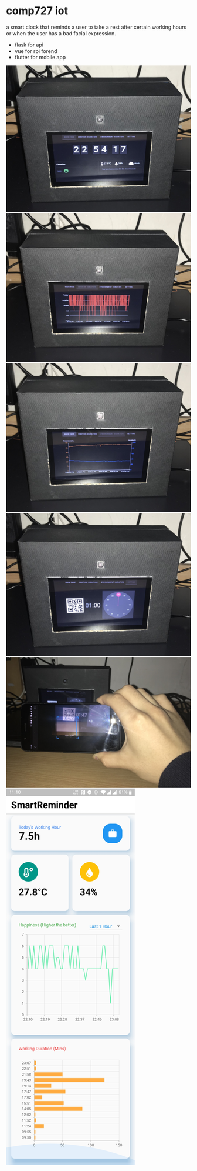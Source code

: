 # comp727 iot

a smart clock that reminds a user to take a rest after certain working hours or when the user has a bad facial expression.

- flask for api
- vue for rpi forend
- flutter for mobile app

<img src="https://github.com/KrisCris/COMP727/blob/main/imgs/page1.jpg?raw=true">
<img src="https://github.com/KrisCris/COMP727/blob/main/imgs/page2.jpg?raw=true">
<img src="https://github.com/KrisCris/COMP727/blob/main/imgs/page3.jpg?raw=true">
<img src="https://github.com/KrisCris/COMP727/blob/main/imgs/page4.jpg?raw=true">
<img src="https://github.com/KrisCris/COMP727/blob/main/imgs/phone%20scan%20qrcode.jpg?raw=true">
<img src="https://github.com/KrisCris/COMP727/blob/main/imgs/mobile%20app.jpg?raw=true">
